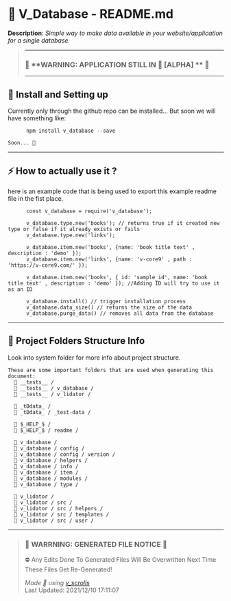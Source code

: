 # **🧾 V_Database - README.md**    
 

 **Description**: _Simple way to make data available in your website/application for a single database._  
  
>---  
>### 🚧 **WARNING: APPLICATION STILL IN 🧱 [ALPHA] **  🚧  
>---   
## **🚕 Install and Setting up**    

Currently only through the github repo can be installed...
    But soon we will have something like:
          
          npm install v_database --save
          
    Soon... 🚀    

---
## **⚡ How to actually use it ?**    

here is an example code that is being used to export this example readme file in the fist place. 
          
          
          const v_database = require('v_database');
          
          v_database.type.new('books'); // returns true if it created new type or false if it already exists or fails
          v_database.type.new('links');
          
          v_database.item.new('books', {name: 'book title text' , description : 'demo' }); 
          v_database.item.new('links', {name: 'v-core9' , path : 'https://v-core9.com/' });
          
          v_database.item.new('books', { id: 'sample_id', name: 'book title text' , description : 'demo' }); //Adding ID will try to use it as an ID
    
          v_database.install() // trigger installation process 
          v_database.data_size() // returns the size of the data 
          v_database.purge_data() // removes all data from the database
        

---
## **📁 Project Folders Structure Info**    

Look into system folder for more info about project structure. 
    
    These are some important folders that are used when generating this document:
      📁 __tests__ /
      📁 __tests__ / v_database /
      📁 __tests__ / v_lidator /

      📁 _tDdata_ / 
      📁 _tDdata_ / _test-data / 

      📁 $_HELP_$ / 
      📁 $_HELP_$ / readme / 

      📁 v_database / 
      📁 v_database / config / 
      📁 v_database / config / version / 
      📁 v_database / helpers / 
      📁 v_database / info / 
      📁 v_database / item / 
      📁 v_database / modules / 
      📁 v_database / type / 
      
      📁 v_lidator / 
      📁 v_lidator / src /     
      📁 v_lidator / src / helpers /
      📁 v_lidator / src / templates /
      📁 v_lidator / src / user /         

---
>### 🔻 **WARRNING: GENERATED FILE NOTICE**  🔻 
> ⛔ Any Edits Done To Generated Files Will Be Overwritten Next Time These Files Get Re-Generated!  
>  
> _Made 💖 using [v_scrolls]("https://github.com/V-core9/v_scrolls")_      
> Last Updated:  2021/12/10 17:11:07 
